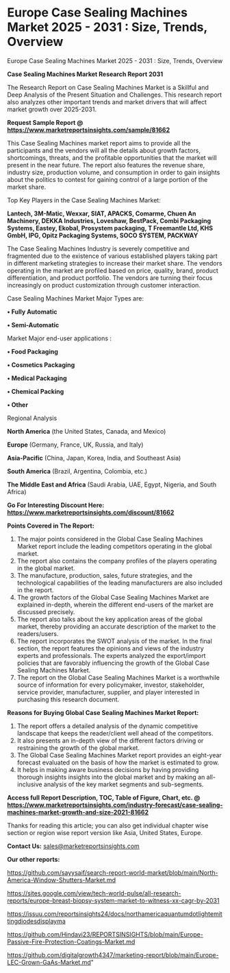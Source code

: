 # Europe Case Sealing Machines Market 2025 - 2031 : Size, Trends, Overview
 Europe Case Sealing Machines Market 2025 - 2031 : Size, Trends, Overview

<strong>Case Sealing Machines Market Research Report 2031</strong>

The Research Report on Case Sealing Machines Market is a Skillful and Deep Analysis of the Present Situation and Challenges. This research report also analyzes other important trends and market drivers that will affect market growth over 2025-2031.

<strong>Request Sample Report @ <a href=https://www.marketreportsinsights.com/sample/81662>https://www.marketreportsinsights.com/sample/81662</a></strong>

This Case Sealing Machines market report aims to provide all the participants and the vendors will all the details about growth factors, shortcomings, threats, and the profitable opportunities that the market will present in the near future. The report also features the revenue share, industry size, production volume, and consumption in order to gain insights about the politics to contest for gaining control of a large portion of the market share.

Top Key Players in the Case Sealing Machines Market:

<strong>Lantech, 3M-Matic, Wexxar, SIAT, APACKS, Comarme, Chuen An Machinery, DEKKA Industries, Loveshaw, BestPack, Combi Packaging Systems, Eastey, Ekobal, Prosystem packaging, T Freemantle Ltd, KHS GmbH, IPG, Opitz Packaging Systems, SOCO SYSTEM, PACKWAY</strong>

The Case Sealing Machines Industry is severely competitive and fragmented due to the existence of various established players taking part in different marketing strategies to increase their market share. The vendors operating in the market are profiled based on price, quality, brand, product differentiation, and product portfolio. The vendors are turning their focus increasingly on product customization through customer interaction.

Case Sealing Machines Market Major Types are:

<strong>• Fully Automatic

• Semi-Automatic</strong>

Market Major end-user applications :

<strong>• Food Packaging

• Cosmetics Packaging

• Medical Packaging

• Chemical Packing

• Other</strong>

Regional Analysis

</u><strong><b>North America</b></strong> (the United States, Canada, and Mexico)

<strong><b>Europe </b></strong>(Germany, France, UK, Russia, and Italy)

<strong><b>Asia-Pacific</b></strong> (China, Japan, Korea, India, and Southeast Asia)

<strong><b>South America</b></strong> (Brazil, Argentina, Colombia, etc.)

<strong><b>The Middle East and Africa</b></strong> (Saudi Arabia, UAE, Egypt, Nigeria, and South Africa)

<strong>Go For Interesting Discount Here: <a href=https://www.marketreportsinsights.com/discount/81662>https://www.marketreportsinsights.com/discount/81662</a></strong>

<strong>Points Covered in The Report:</strong>
<ol>
  <li>The major points considered in the Global Case Sealing Machines Market report include the leading competitors operating in the global market.</li>
  <li>The report also contains the company profiles of the players operating in the global market.</li>
  <li>The manufacture, production, sales, future strategies, and the technological capabilities of the leading manufacturers are also included in the report.</li>
  <li>The growth factors of the Global Case Sealing Machines Market are explained in-depth, wherein the different end-users of the market are discussed precisely.</li>
  <li>The report also talks about the key application areas of the global market, thereby providing an accurate description of the market to the readers/users.</li>
  <li>The report incorporates the SWOT analysis of the market. In the final section, the report features the opinions and views of the industry experts and professionals. The experts analyzed the export/import policies that are favorably influencing the growth of the Global Case Sealing Machines Market.</li>
  <li>The report on the Global Case Sealing Machines Market is a worthwhile source of information for every policymaker, investor, stakeholder, service provider, manufacturer, supplier, and player interested in purchasing this research document.</li>
</ol>
<strong>Reasons for Buying Global Case Sealing Machines Market Report:</strong>

<ol>
  <li>The report offers a detailed analysis of the dynamic competitive landscape that keeps the reader/client well ahead of the competitors.</li>
  <li>It also presents an in-depth view of the different factors driving or restraining the growth of the global market.</li>
  <li>The Global Case Sealing Machines Market report provides an eight-year forecast evaluated on the basis of how the market is estimated to grow.</li>
  <li>It helps in making aware business decisions by having providing thorough insights insights into the global market and by making an all-inclusive analysis of the key market segments and sub-segments.</li>
</ol>
<strong>Access full Report Description, TOC, Table of Figure, Chart, etc. @ <a href=https://www.marketreportsinsights.com/industry-forecast/case-sealing-machines-market-growth-and-size-2021-81662>https://www.marketreportsinsights.com/industry-forecast/case-sealing-machines-market-growth-and-size-2021-81662</a></strong>


Thanks for reading this article; you can also get individual chapter wise section or region wise report version like Asia, United States, Europe.

<strong>Contact Us:</strong>
sales@marketreportsinsights.com

<strong>Our other reports:</strong>

<a href=https://github.com/sayysaif/search-report-world-market/blob/main/North-America-Window-Shutters-Market.md>https://github.com/sayysaif/search-report-world-market/blob/main/North-America-Window-Shutters-Market.md</a>

<a href=https://sites.google.com/view/tech-world-pulse/all-research-reports/europe-breast-biopsy-system-market-to-witness-xx-cagr-by-2031>https://sites.google.com/view/tech-world-pulse/all-research-reports/europe-breast-biopsy-system-market-to-witness-xx-cagr-by-2031</a>

<a href=https://issuu.com/reportsinsights24/docs/northamericaquantumdotlightemittingdiodesdisplayma>https://issuu.com/reportsinsights24/docs/northamericaquantumdotlightemittingdiodesdisplayma</a>

<a href=https://github.com/Hindavi23/REPORTSINSIGHTS/blob/main/Europe-Passive-Fire-Protection-Coatings-Market.md>https://github.com/Hindavi23/REPORTSINSIGHTS/blob/main/Europe-Passive-Fire-Protection-Coatings-Market.md</a>

<a href=https://github.com/digitalgrowth4347/marketing-report/blob/main/Europe-LEC-Grown-GaAs-Market.md>https://github.com/digitalgrowth4347/marketing-report/blob/main/Europe-LEC-Grown-GaAs-Market.md</a>"
